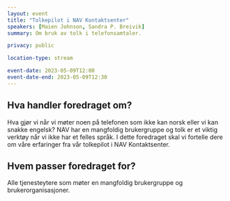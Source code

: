 ```yaml
---
layout: event
title: "Tolkepilot i NAV Kontaktsenter"
speakers: [Maien Johnson, Sandra P. Breivik]
summary: Om bruk av tolk i telefonsamtaler.

privacy: public

location-type: stream

event-date: 2023-05-09T12:00
event-date-end: 2023-05-09T12:30
---
```

## Hva handler foredraget om?
Hva gjør vi når vi møter noen på telefonen som ikke kan norsk eller vi kan snakke engelsk? NAV har en mangfoldig brukergruppe og tolk er et viktig verktøy når vi ikke har et felles språk. I dette foredraget skal vi fortelle dere om våre erfaringer fra vår tolkepilot i NAV Kontaktsenter.

## Hvem passer foredraget for?
Alle tjenesteytere som møter en mangfoldig brukergruppe og brukerorganisasjoner.
